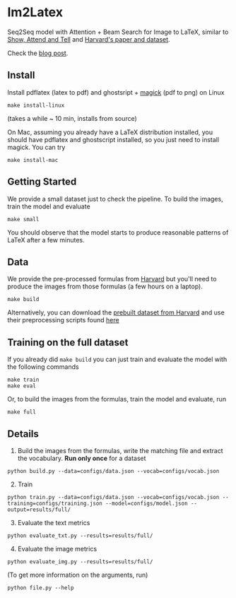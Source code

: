 # Im2Latex

Seq2Seq model with Attention + Beam Search for Image to LaTeX, similar to [Show, Attend and Tell](https://arxiv.org/abs/1502.03044) and [Harvard's paper and dataset](http://lstm.seas.harvard.edu/latex/).

Check the [blog post](https://guillaumegenthial.github.io/image-to-latex.html).

## Install

Install pdflatex (latex to pdf) and ghostsript + [magick](https://www.imagemagick.org/script/install-source.php
) (pdf to png) on Linux


```
make install-linux
```

(takes a while ~ 10 min, installs from source)

On Mac, assuming you already have a LaTeX distribution installed, you should have pdflatex and ghostscript installed, so you just need to install magick. You can try

```
make install-mac
```

## Getting Started

We provide a small dataset just to check the pipeline. To build the images, train the model and evaluate

```
make small
```

You should observe that the model starts to produce reasonable patterns of LaTeX after a few minutes.


## Data

We provide the pre-processed formulas from [Harvard](https://zenodo.org/record/56198#.V2p0KTXT6eA) but you'll need to produce the images from those formulas (a few hours on a laptop).

```
make build
```

Alternatively, you can download the [prebuilt dataset from Harvard](https://zenodo.org/record/56198#.V2p0KTXT6eA) and use their preprocessing scripts found [here](https://github.com/harvardnlp/im2markup)


## Training on the full dataset

If you already did `make build` you can just train and evaluate the model with the following commands

```
make train
make eval
```

Or, to build the images from the formulas, train the model and evaluate, run

```
make full
```


## Details

1. Build the images from the formulas, write the matching file and extract the vocabulary. __Run only once__ for a dataset
```
python build.py --data=configs/data.json --vocab=configs/vocab.json
```

2. Train
```
python train.py --data=configs/data.json --vocab=configs/vocab.json --training=configs/training.json --model=configs/model.json --output=results/full/
```

3. Evaluate the text metrics
```
python evaluate_txt.py --results=results/full/
```

4. Evaluate the image metrics
```
python evaluate_img.py --results=results/full/
```

(To get more information on the arguments, run)

```
python file.py --help
```
